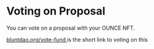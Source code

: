 # Voting on Proposal

You can vote on a proposal with your OUNCE NFT.



[bluntdao.org/vote-fund ](https://bluntdao.org/vote-fund)is the short link to voting on this



